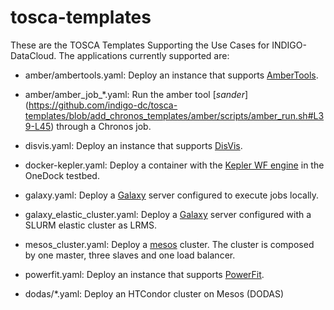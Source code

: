 # tosca-templates
These are the TOSCA Templates Supporting the Use Cases for INDIGO-DataCloud.
The applications currently supported are:

* amber/ambertools.yaml: Deploy an instance that supports [AmberTools](http://ambermd.org).
* amber/amber_job_*.yaml: Run the amber tool [_sander_] (https://github.com/indigo-dc/tosca-templates/blob/add_chronos_templates/amber/scripts/amber_run.sh#L39-L45)  through a Chronos job.

* disvis.yaml: Deploy an instance that supports [DisVis](https://github.com/haddocking/disvis.git).

* docker-kepler.yaml: Deploy a container with the [Kepler WF engine](https://kepler-project.org/) in the OneDock testbed.

* galaxy.yaml: Deploy a [Galaxy](http://galaxyproject.org/) server configured to execute jobs locally.

* galaxy_elastic_cluster.yaml:  Deploy a [Galaxy](http://galaxyproject.org/) server configured with a SLURM elastic cluster as LRMS.

* mesos_cluster.yaml: Deploy a [mesos](https://mesos.apache.org/) cluster. The cluster is composed by one master, three slaves and one load balancer.
 
* powerfit.yaml: Deploy an instance that supports [PowerFit](https://github.com/haddocking/disvis.git).

* dodas/*.yaml: Deploy an HTCondor cluster on Mesos (DODAS) 


